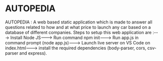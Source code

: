 # AUTOPEDIA
AUTOPEDIA : A web based static application which is made to answer all questions related to how and at what price to launch any car based on a database of different companies.
Steps to setup this web application are :---> Install Node JS---> Run command npm init---> Run app.js in command prompt (node app.js)---> Launch live server on VS Code on index.html---> install the required dependencies (body-parser, cors, csv-parser and express).
